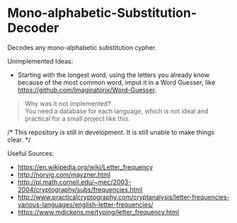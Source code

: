 # Mono-alphabetic-Substitution-Decoder
Decodes any mono-alphabetic substitution cypher.

Unimplemented Ideas:
- Starting with the longest word, using the letters you already know because of the most common word, imput it in a Word Guesser, like https://github.com/Imaginatorix/Word-Guesser.
> Why was it not implemented? \
You need a database for each language, which is not ideal and practical for a small project like this.

/*
This repository is still in development. It is still unable to make things clear.
*/

Useful Sources:
- https://en.wikipedia.org/wiki/Letter_frequency
- http://norvig.com/mayzner.html
- http://pi.math.cornell.edu/~mec/2003-2004/cryptography/subs/frequencies.html
- http://www.practicalcryptography.com/cryptanalysis/letter-frequencies-various-languages/english-letter-frequencies/
- https://www.mdickens.me/typing/letter_frequency.html
